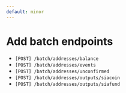 ```yaml
---
default: minor
---
```


# Add batch endpoints

- `[POST] /batch/addresses/balance`
- `[POST] /batch/addresses/events`
- `[POST] /batch/addresses/unconfirmed`
- `[POST] /batch/addresses/outputs/siacoin`
- `[POST] /batch/addresses/outputs/siafund`